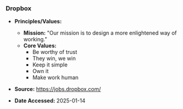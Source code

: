 ### Dropbox

- **Principles/Values:**
  - **Mission:** "Our mission is to design a more enlightened way of working."
  - **Core Values:**
    - Be worthy of trust
    - They win, we win
    - Keep it simple
    - Own it
    - Make work human

- **Source:** https://jobs.dropbox.com/
- **Date Accessed:** 2025-01-14